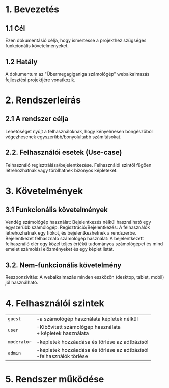 # 1. Bevezetés

## 1.1 Cél
Ezen dokumentásió célja, hogy ismertesse a projekthez szügséges funkcionális követelményeket.
  
## 1.2 Hatály
A dokumentum az "Übermegagiganiga számológép" webalkalmazás fejlesztési projektjére vonatkozik.
	
# 2. Rendszerleírás

## 2.1 A rendszer célja
Lehetőséget nyújt a felhasználóknak, hogy kényelmesen böngészőből végezhesenek egyszerűbb/bonyolultabb számításokat.
	
## 2.2. Felhasználói esetek (Use-case)
Felhasználó regisztrálása/bejelentkezése.
Felhasználói szintől fügően létrehozhatnak vagy törölhatnek bizonyos képleteket.

# 3. Követelmények

## 3.1 Funkcionális követelmények
	
Vendég számológép használat: Bejelentkezés nélkül használható egy egyszerübb számólógép.
Regisztráció/Bejelentkezés: A felhasználók létrehozhatnak egy fiókot, és bejelentkezhetnek a rendszerbe.
Bejelentkezet felhasználó számólógép használat: A bejelentkezett felhasználó elér egy közel teljes értékü tudományos számológépet és mind emelet számolási előzményeket és egy képlet listát.  

## 3.2. Nem-funkcionális követelmény

Reszponzivitás: A webalkalmazás minden eszközön (desktop, tablet, mobil) jól használható.


# 4. Felhasználói szintek
|           |                                                  |
| --- | --- |
| `guest` | -a számológép használata képletek nélkül |
| `user` | -Kibővített számológép használata <br> + képletek használata|
| `moderator` | -képletek hozzáadása és törlése az adtbázisól |
| `admin` | -képletek hozzáadása és törlése az adtbázisól <br> -felhasználók törlése |


# 5. Rendszer működése

